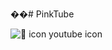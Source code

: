 ��#   PinkTube

![🦆 icon _youtube icon_](https://github.com/y-media/pinktube/assets/139103652/82537b87-c1de-44f7-a598-692912aabf02)

